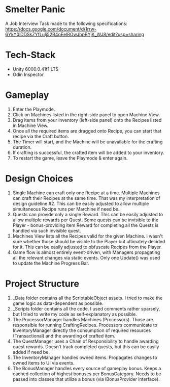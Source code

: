# Smelter Panic
A Job Interview Task made to the following specifications: https://docs.google.com/document/d/1rrw-6YkY0lDDSkZYfLuIj52B4oEelROwJbpBYjK_WJ8/edit?usp=sharing
# Tech-Stack
- Unity 6000.0.41f1 LTS
- Odin Inspector
# Gameplay
1. Enter the Playmode.
2. Click on Machines listed in the right-side panel to open Machine View.
3. Drag items from your inventory (left-side panel) onto the Recipes listed in Machine View.
4. Once all the required items are dragged onto Recipe, you can start that recipe via the Craft button.
5. The Timer will start, and the Machine will be unavailable for the crafting duration.
6. If crafting is successful, the crafted item will be added to your inventory.
7. To restart the game, leave the Playmode & enter again.
# Design Choices
1. Single Machine can craft only one Recipe at a time. Multiple Machines can craft their Recipes at the same time. That was my interpretation of design guideline #2. This can be easily adjusted to allow multiple simultaneous Recipe runs per Marchine if need be.
2. Quests can provide only a single Reward. This can be easily adjusted to allow multiple rewards per Quest. Some quests can be invisible to the Player - bonus-providing item Reward for completing all the Quests is handled via such invisible quest.
3. Machines View lists all the Recipes valid for the given Machine. I wasn't sure whether those should be visible to the Player but ultimately decided for it. This can be easily adjusted to obfuscate Recipes from the Player.
4. Game flow is almost entirely event-driven, with Managers propagating all the relevant changes via static events. Only one Update() was used to update the Machine Progress Bar.
# Project Structure
1. _Data folder contains all the ScriptableObject assets. I tried to make the game logic as data-dependent as possible.
2. _Scripts folder contains all the code. I used comments rather sparsely, but I tried to write my code as self-explanatory as possible.
3. The ProcessorManager handles Machines (Processors). Those are responsible for running CraftingRecipes. Processors communicate to InventoryManager directly the consumption of required resources (Transactional) and the awarding of crafted item.
4. The QuestManager uses a Chain of Responsibility to handle awarding quest rewards. Doesn't track completed quests, but this can be easily added if need be.
5. The InventoryManager handles owned items. Propagates changes to owned items to UI via events.
6. The BonusManager handles every source of gameplay bonus. Keeps a cached collection of highest bonuses per BonusCategory. Needs to be passed into classes that utilize a bonus (via IBonusProvider interface). 
